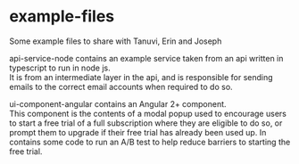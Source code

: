 # example-files
Some example files to share with Tanuvi, Erin and Joseph

api-service-node contains an example service taken from an api written in typescript to run in node js.  
It is from an intermediate layer in the api, and is responsible for sending emails to the correct email accounts when required to do so.

ui-component-angular contains an Angular 2+ component.  
This component is the contents of a modal popup used to encourage users to start a free trial of a full subscription where they are eligible to do so, or prompt them to upgrade if their free trial has already been used up.  In contains some code to run an A/B test to help reduce barriers to starting the free trial.

